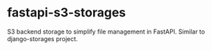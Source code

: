 # fastapi-s3-storages

S3 backend storage to simplify file management in FastAPI.
Similar to django-storages project.
